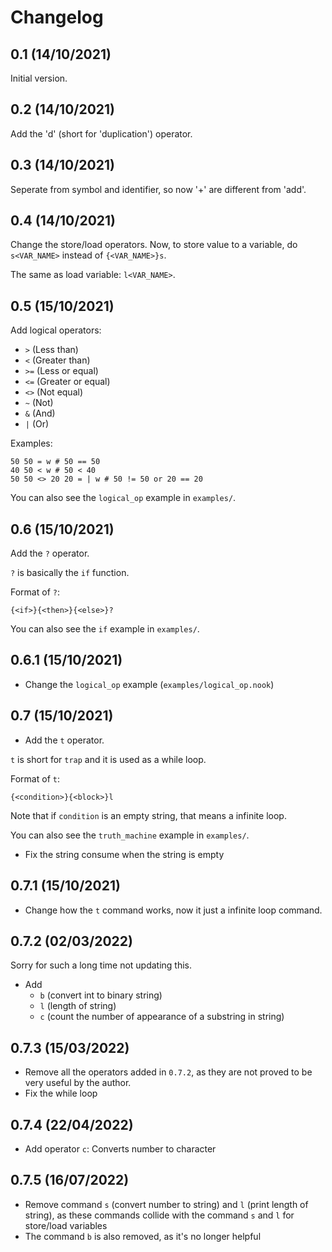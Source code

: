 # Changelog

## 0.1 (14/10/2021)

Initial version.

## 0.2 (14/10/2021)

Add the 'd' (short for 'duplication') operator.

## 0.3 (14/10/2021)

Seperate from symbol and identifier, so now '+' are different from 'add'.

## 0.4 (14/10/2021)

Change the store/load operators. Now, to store value to a variable, do `s<VAR_NAME>`
instead of `{<VAR_NAME>}s`.

The same as load variable: `l<VAR_NAME>`.

## 0.5 (15/10/2021)

Add logical operators:

- `>`  (Less than)
- `<`  (Greater than)
- `>=` (Less or equal)
- `<=` (Greater or equal)
- `<>` (Not equal)
- `~`  (Not)
- `&`  (And)
- `|`  (Or)

Examples:

```
50 50 = w # 50 == 50
40 50 < w # 50 < 40
50 50 <> 20 20 = | w # 50 != 50 or 20 == 20
```

You can also see the `logical_op` example in `examples/`.

## 0.6 (15/10/2021)

Add the `?` operator.

`?` is basically the `if` function.

Format of `?`:

```
{<if>}{<then>}{<else>}?
```

You can also see the `if` example in `examples/`.

## 0.6.1 (15/10/2021)

- Change the `logical_op` example (`examples/logical_op.nook`)

## 0.7 (15/10/2021)

- Add the `t` operator.

`t` is short for `trap` and it is used as a while loop.

Format of `t`:

```
{<condition>}{<block>}l
```

Note that if `condition` is an empty string, that means a infinite loop.

You can also see the `truth_machine` example in `examples/`.

- Fix the string consume when the string is empty

## 0.7.1 (15/10/2021)

- Change how the `t` command works, now it just a infinite loop command.

## 0.7.2 (02/03/2022)

Sorry for such a long time not updating this.

- Add
	- `b` (convert int to binary string)
	- `l` (length of string)
	- `c` (count the number of appearance of a substring in string)

## 0.7.3 (15/03/2022)

- Remove all the operators added in `0.7.2`, as they are not proved to be very useful by the author.
- Fix the while loop

## 0.7.4 (22/04/2022)

- Add operator `c`: Converts number to character

## 0.7.5 (16/07/2022)

- Remove command `s` (convert number to string) and `l` (print length of string), as these commands collide
	with the command `s` and `l` for store/load variables
- The command `b` is also removed, as it's no longer helpful
